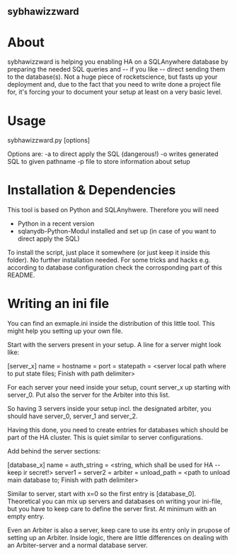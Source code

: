 sybhawizzward
-------------

About
=====

sybhawizzward is helping you enabling HA on a SQLAnywhere database by
preparing the needed SQL queries and -- if you like -- direct sending
them to the database(s). Not a huge piece of rocketscience, but fasts
up your deployment and, due to the fact that you need to write done a
project file for, it's forcing your to document your setup at least on
a very basic level.


Usage
=====

sybhawizzward.py [options]

Options are:
-a to direct apply the SQL (dangerous!)
-o <pathname> writes generated SQL to given pathname
-p <projectfile> file to store information about setup


Installation & Dependencies
===========================

This tool is based on Python and SQLAnyhwere. Therefore you will need
- Python in a recent version
- sqlanydb-Python-Modul installed and set up (in case of you want to
  direct apply the SQL)

To install the script, just place it somewhere (or just keep it inside
this folder). No further installation needed. For some tricks and hacks
e.g. according to database configuration check the corrosponding part
of this README.


Writing an ini file
===================

You can find an exmaple.ini inside the distribution of this little
tool. This might help you setting up your own file.

Start with the servers present in your setup. A line for a server might
look like:

[server_x]
name = <a server name>
hostname = <hostname or IP>
port = <port server is listen on>
statepath = <server local path where to put state files; Finish with
path delimiter>

For each server your need inside your setup, count server_x up starting
with server_0. Put also the server for the Arbiter into this list.

So having 3 servers inside your setup incl. the designated arbiter, you
should have server_0, server_1 and server_2.

Having this done, you need to create entries for databases which should
be part of the HA cluster. This is quiet similar to server
configurations.

Add behind the server sections:

[database_x]
name = <name of database>
auth_string = <string, which shall be used for HA -- keep ir secret!>
server1 = <first server involved in cluster>
server2 = <second server involced in cluster>
arbiter = <arbiter for the database>
unload_path = <path to unload main database to; Finish with path delimiter>

Similar to server, start with x=0 so the first entry is [database_0].
Theoretical you can mix up servers and databases on writing your
ini-file, but you have to keep care to define the server first. At
minimum with an empty entry.

Even an Arbiter is also a server, keep care to use its entry only in
prupose of setting up an Arbiter. Inside logic, there are little
differences on dealing with an Arbiter-server and a normal database
server.
